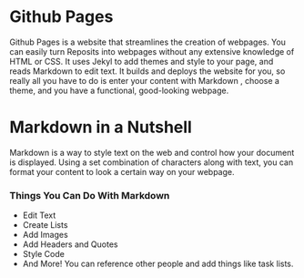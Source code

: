 # Github Pages
Github Pages is a website that streamlines the creation of webpages. You can easily turn Reposits into webpages without any extensive knowledge of HTML or CSS. It uses Jekyl to add themes and style to your page, and reads Markdown to edit text. It builds and deploys the website for you, so really all you have to do is enter your content with Markdown , choose a theme, and you have a functional, good-looking webpage. 

# Markdown in a Nutshell
Markdown is a way to style text on the web and control how your document is displayed. Using a set combination of characters along with text, you can format your content to look a certain way on your webpage. 

### Things You Can Do With Markdown
- Edit Text
- Create Lists
- Add Images 
- Add Headers and Quotes
- Style Code
- And More! You can reference other people and add things like task lists.
